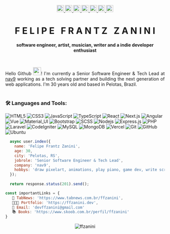 <!-- Icons -->
<p align="center">
  <!-- Site --> 
  <a href="https://ffzanini.dev" title="Website" target="_blank">
    <img src="https://img.shields.io/badge/-ffzanini.dev-green?style=flat-square&label=Website&link=https://ffzanini.dev" height="22" title="Website"/>
  </a>
  <!-- GitHub -->
  <a href="https://github.com/ffzanini" title="GitHub">
    <img src="https://img.shields.io/github/followers/ffzanini?label=follow&style=social" height="22" title="Follow me" />
  </a>
  <!-- Linkedin -->
  <a href="https://www.linkedin.com/in/ffzanini/" title="Linkedin" target="_blank">
    <img src="https://img.shields.io/badge/-LinkedIn-blue?style=flat-square&logo=Linkedin&logoColor=white&link=https://www.linkedin.com/in/ffzanini" height="22" title="LinkedIn" />
  </a>
  <!-- Rocketseat -->
  <a href="https://app.rocketseat.com.br/me/ffzanini" title="Rocketseat" target="_blank">
    <img src="https://img.shields.io/badge/-Rocketseat-blueviolet?style=flat-square&logo=apache-rocketmq&logoColor=white&link=https://app.rocketseat.com.br/me/ffzanini" height="22" title="Rocketseat"/>
  </a>
  <!-- Instagram -->
  <a href="https://www.instagram.com/ffzanini" title="Instagram" target="_blank">
    <img src="https://img.shields.io/badge/-Instagram-E1306C?style=flat-square&logo=Instagram&logoColor=white&link=https://www.instagram.com/ffzanini" height="22" title="Instagram" />
  </a>
   <!-- Gmail -->
  <a href="mailto:devffzanini@gmail.com" title="Gmail">
    <img src="https://img.shields.io/badge/-Gmail-red?style=flat-square&logo=Gmail&logoColor=white&link=mailto:devffzanini@gmail.com" height="22" title="Gmail" />
  </a>
  <!-- Twitter -->
  <a href="https://twitter.com/ffzanini/" title="Twitter" target="_blank">
    <img src="https://img.shields.io/badge/-Twitter-006AEB?style=flat-square&logo=Twitter&logoColor=white&link=https://www.twitter.com/ffzanini" height="22" title="Instagram" />
  </a>
</p>
<!-- Title -->
<p align="center">
  <h1 align="center">F E L I P E &nbsp; F R A N T Z &nbsp; Z A N I N I</h1>
  <p align="center"><b>software engineer, artist, musician, writer and a indie developer enthusiast</b></p>
</p>
<br/>
<!-- Content -->
<p align="justify">
  Hello Github <img src="https://media.giphy.com/media/hvRJCLFzcasrR4ia7z/giphy.gif" height="25px" width="25px"></a>! 
  I'm currently a Senior Software Engineer & Tech Lead at <a href="https://www.nav9.tech">nav9</a> working as a tech solving partner and building the next generation of web applications. I'm 30 years old and based in Pelotas, Brazil.
  <br/>
  <br/>
</p>

### 🛠️ Languages and Tools:

![HTML5](https://img.shields.io/badge/-HTML5-black?style=flat-square&logo=html5)
![CSS3](https://img.shields.io/badge/-CSS3-black?style=flat-square&logo=css3&logoColor=blue)
![JavaScript](https://img.shields.io/badge/-JavaScript-black?style=flat-square&logo=javascript)
![TypeScript](https://img.shields.io/badge/-TypeScript-black?style=flat-square&logo=typescript)
![React](https://img.shields.io/badge/-ReactJS-black?style=flat-square&logo=react)
![Next.js](https://img.shields.io/badge/-Next-black?style=flat-square&logo=Next.js)
![Angular](https://img.shields.io/badge/-Angular-black?style=flat-square&logo=angular&logoColor=red)
![Vue](https://img.shields.io/badge/-VueJS-black?style=flat-square&logo=vue.js)
![Material_UI](https://img.shields.io/badge/-Material_UI-black?style=flat-square&logo=mui)
![Bootstrap](https://img.shields.io/badge/-Bootstrap-black?style=flat-square&logo=bootstrap)
![SCSS](https://img.shields.io/badge/-SCSS-black?style=flat-square&logo=SASS)
![Nodejs](https://img.shields.io/badge/-NodeJS-black?style=flat-square&logo=Node.js)
![Express.js](https://img.shields.io/badge/-ExpressJS-black?style=flat-square&logo=express.js)
![PHP](https://img.shields.io/badge/-PHP-black?style=flat-square&logo=php)
![Laravel](https://img.shields.io/badge/-Laravel-black?style=flat-square&logo=Laravel)
![CodeIgniter](https://img.shields.io/badge/-CodeIgniter-black?style=flat-square&logo=CodeIgniter)
![MySQL](https://img.shields.io/badge/-MySQL-black?style=flat-square&logo=MySQL&logoColor=blue)
![MongoDB](https://img.shields.io/badge/-MongoDB-black?style=flat-square&logo=mongodb)
![Vercel](https://img.shields.io/badge/-Vercel-black?style=flat-square&logo=vercel)
![Git](https://img.shields.io/badge/-Git-black?style=flat-square&logo=git)
![GitHub](https://img.shields.io/badge/-GitHub-black?style=flat-square&logo=github)
![Ubuntu](https://img.shields.io/badge/-Ubuntu-black?style=flat-square&logo=ubuntu)

<!-- stack: ['HTML5', 'CSS3', 'JavaScript', 'TypeScript', 'ReactJS', 'Angular', 'Vue', 'Material-UI', 'Bootstrap', 'NodeJS', 'Express', 'PHP', 'CodeIgniter', 'Laravel', 'MySQL', 'MongoDB'], -->
```javascript
  async user.index({
    name: 'Felipe Frantz Zanini',
    age: 30,
    city: 'Pelotas, RS',
    jobrole: 'Senior Software Engineer & Tech Lead',
    company: 'nav9',
    hobbys: 'draw pixelart, animations, play piano, game dev, write scripts, musics, stories and fight jiu jitsu.'
  });
  
  return response.status(201).send();
```

```javascript
const importantLinks = {
   📒 TabNews: 'https://www.tabnews.com.br/ffzanini', 
   👨🏻‍💻 Portfolio: 'https://ffzanini.dev',
   👋 Email: 'devffzanini@gmail.com'
   📚 Books: 'https://www.skoob.com.br/perfil/ffzanini'
}
```

<!-- Visits -->
<p align="center">
<img alt="ffzanini" src="https://komarev.com/ghpvc/?username=ffzanini&label=Visits&color=success&style=flat-square"/>
</p>
